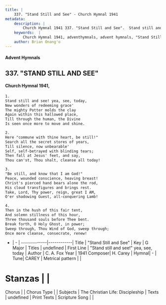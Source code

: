 ```yaml
---
title: |
    337. "Stand Still and See" - Church Hymnal 1941
metadata:
    description: |
        Church Hymnal 1941 337. "Stand Still and See".  Stand still and see! yea, see, today,  New wonders of redeeming grace'  The mighty Potter molds the clay  Again within this hallowed place,  Till through the human, the Divine  Is seen once more to move and shine. 
    keywords:  |
        Church Hymnal 1941, adventhymnals, advent hymnals, "Stand Still and See", "Stand still and see!" yea, see, today. 
    author: Brian Onang'o
---
```


#### Advent Hymnals
## 337. "STAND STILL AND SEE"
####  Church Hymnal 1941,

```txt
1.
Stand still and see! yea, see, today, 
New wonders of redeeming grace' 
The mighty Potter molds the clay 
Again within this hallowed place, 
Till through the human, the Divine 
Is seen once more to move and shine. 

2.
Here "commune with thine heart, be still!" 
Search all the secret stores of years, 
Till silence, now unbearable' 
Self, self-betrayed with blinding tears; 
Then fall at Jesus' feet, and say, 
Thou can'st, Thou shalt, cleanse all today! 

3.
"Be still, and know that I am God!" 
Peace, wounded conscience, heaving breast! 
Christ's pierced hand bears alone the rod, 
His cloud transfigures and brings rest. 
Take, Lord, Thy power, reign, great I AM, 
O'er shadowing Guest, all-conquering Lamb! 

4.
Then in the hush of this fair tent, 
And solemn stillness of this hour, 
Three thousand souls before Thee bent. 
Break forth, O Holy Ghost, in power; 
Sweep through, Thou Wind of God, sweep through; 
Once more cleanse, consecrate, renew!

```

- |   -  |
-------------|------------|
Title | "Stand Still and See" |
Key | G Major |
Titles | undefined |
First Line | "Stand still and see!" yea, see, today |
Author | C. A. Fox
Year | 1941
Composer| H. Carey |
Hymnal|  - |
Tune| CAREY |
Metrical pattern | |
# Stanzas |  |
Chorus |  |
Chorus Type |  |
Subjects | The Christian Life: Discipleship |
Texts | undefined |
Print Texts | 
Scripture Song |  |
    
